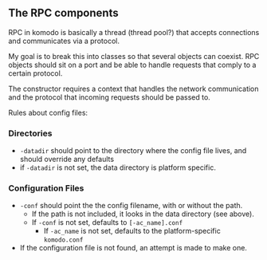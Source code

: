 ## The RPC components

RPC in komodo is basically a thread (thread pool?) that accepts connections and communicates via a protocol.

My goal is to break this into classes so that several objects can coexist. RPC objects should sit on a port and be able to handle requests that comply to a certain protocol.

The constructor requires a context that handles the network communication and the protocol that incoming requests should be passed to.

Rules about config files:
### Directories ###
- `-datadir` should point to the directory where the config file lives, and should override any defaults
- if `-datadir` is not set, the data directory is platform specific.
### Configuration Files ###
- `-conf` should point the the config filename, with or without the path. 
    - If the path is not included, it looks in the data directory (see above).
  - If `-conf` is not set, defaults to `[-ac_name].conf`
    - If `-ac_name` is not set, defaults to the platform-specific `komodo.conf`
- If the configuration file is not found, an attempt is made to make one.
